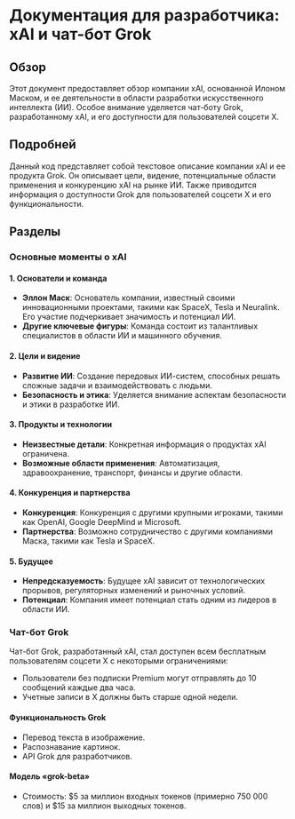 # Документация для разработчика: xAI и чат-бот Grok

## Обзор

Этот документ предоставляет обзор компании xAI, основанной Илоном Маском, и ее деятельности в области разработки искусственного интеллекта (ИИ). Особое внимание уделяется чат-боту Grok, разработанному xAI, и его доступности для пользователей соцсети X.

## Подробней

Данный код представляет собой текстовое описание компании xAI и ее продукта Grok. Он описывает цели, видение, потенциальные области применения и конкуренцию xAI на рынке ИИ. Также приводится информация о доступности Grok для пользователей соцсети X и его функциональности.

## Разделы

### Основные моменты о xAI

#### 1. Основатели и команда

-   **Эллон Маск**: Основатель компании, известный своими инновационными проектами, такими как SpaceX, Tesla и Neuralink. Его участие подчеркивает значимость и потенциал ИИ.
-   **Другие ключевые фигуры**: Команда состоит из талантливых специалистов в области ИИ и машинного обучения.

#### 2. Цели и видение

-   **Развитие ИИ**: Создание передовых ИИ-систем, способных решать сложные задачи и взаимодействовать с людьми.
-   **Безопасность и этика**: Уделяется внимание аспектам безопасности и этики в разработке ИИ.

#### 3. Продукты и технологии

-   **Неизвестные детали**: Конкретная информация о продуктах xAI ограничена.
-   **Возможные области применения**: Автоматизация, здравоохранение, транспорт, финансы и другие области.

#### 4. Конкуренция и партнерства

-   **Конкуренция**: Конкуренция с другими крупными игроками, такими как OpenAI, Google DeepMind и Microsoft.
-   **Партнерства**: Возможно сотрудничество с другими компаниями Маска, такими как Tesla и SpaceX.

#### 5. Будущее

-   **Непредсказуемость**: Будущее xAI зависит от технологических прорывов, регуляторных изменений и рыночных условий.
-   **Потенциал**: Компания имеет потенциал стать одним из лидеров в области ИИ.

### Чат-бот Grok

Чат-бот Grok, разработанный xAI, стал доступен всем бесплатным пользователям соцсети X с некоторыми ограничениями:

-   Пользователи без подписки Premium могут отправлять до 10 сообщений каждые два часа.
-   Учетные записи в X должны быть старше одной недели.

#### Функциональность Grok

-   Перевод текста в изображение.
-   Распознавание картинок.
-   API Grok для разработчиков.

#### Модель «grok-beta»

-   Стоимость: $5 за миллион входных токенов (примерно 750 000 слов) и $15 за миллион выходных токенов.